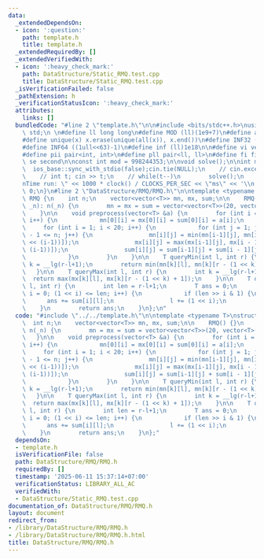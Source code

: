 ```yaml
---
data:
  _extendedDependsOn:
  - icon: ':question:'
    path: template.h
    title: template.h
  _extendedRequiredBy: []
  _extendedVerifiedWith:
  - icon: ':heavy_check_mark:'
    path: DataStructure/Static_RMQ.test.cpp
    title: DataStructure/Static_RMQ.test.cpp
  _isVerificationFailed: false
  _pathExtension: h
  _verificationStatusIcon: ':heavy_check_mark:'
  attributes:
    links: []
  bundledCode: "#line 2 \"template.h\"\n\n#include <bits/stdc++.h>\nusing namespace\
    \ std;\n \n#define ll long long\n#define MOD (ll)(1e9+7)\n#define all(x) (x).begin(),(x).end()\n\
    #define unique(x) x.erase(unique(all(x)), x.end())\n#define INF32 ((1ull<<31)-1)\n\
    #define INF64 ((1ull<<63)-1)\n#define inf (ll)1e18\n\n#define vi vector<int>\n\
    #define pii pair<int, int>\n#define pll pair<ll, ll>\n#define fi first\n#define\
    \ se second\n\nconst int mod = 998244353;\n\nvoid solve();\n\nint main(){\n  \
    \  ios_base::sync_with_stdio(false);cin.tie(NULL);\n    // cin.exceptions(cin.failbit);\n\
    \    // int t; cin >> t;\n    // while(t--)\n        solve();\n    cerr << \"\\\
    nTime run: \" << 1000 * clock() / CLOCKS_PER_SEC << \"ms\" << '\\n';\n    return\
    \ 0;\n}\n#line 2 \"DataStructure/RMQ/RMQ.h\"\n\ntemplate <typename T>\nstruct\
    \ RMQ {\n    int n;\n    vector<vector<T>> mn, mx, sum;\n\n    RMQ() {}\n    RMQ(int\
    \ _n): n(_n) {\n        mn = mx = sum = vector<vector<T>>(20, vector<T>(_n+1));\n\
    \    }\n\n    void preprocess(vector<T> &a) {\n        for (int i = 1; i <= n;\
    \ i++) {\n            mn[0][i] = mx[0][i] = sum[0][i] = a[i];\n        }\n   \
    \     for (int i = 1; i < 20; i++) {\n            for (int j = 1; j + (1 << i)\
    \ - 1 <= n; j++) {\n                mn[i][j] = min(mn[i-1][j], mn[i - 1][j + (1\
    \ << (i-1))]);\n                mx[i][j] = max(mx[i-1][j], mx[i - 1][j + (1 <<\
    \ (i-1))]);\n                sum[i][j] = sum[i-1][j] + sum[i - 1][j + (1 << (i-1))];\n\
    \            }\n        }\n    }\n\n    T queryMin(int l, int r) {\n        int\
    \ k = __lg(r-l+1);\n        return min(mn[k][l], mn[k][r - (1 << k) + 1]);\n \
    \   }\n\n    T queryMax(int l, int r) {\n        int k = __lg(r-l+1);\n      \
    \  return max(mx[k][l], mx[k][r - (1 << k) + 1]);\n    }\n\n    T querySum(int\
    \ l, int r) {\n        int len = r-l+1;\n        T ans = 0;\n        for (int\
    \ i = 0; (1 << i) <= len; i++) {\n            if (len >> i & 1) {\n          \
    \      ans += sum[i][l];\n                l += (1 << i);\n            }\n    \
    \    }\n        return ans;\n    }\n};\n"
  code: "#include \"../../template.h\"\n\ntemplate <typename T>\nstruct RMQ {\n  \
    \  int n;\n    vector<vector<T>> mn, mx, sum;\n\n    RMQ() {}\n    RMQ(int _n):\
    \ n(_n) {\n        mn = mx = sum = vector<vector<T>>(20, vector<T>(_n+1));\n \
    \   }\n\n    void preprocess(vector<T> &a) {\n        for (int i = 1; i <= n;\
    \ i++) {\n            mn[0][i] = mx[0][i] = sum[0][i] = a[i];\n        }\n   \
    \     for (int i = 1; i < 20; i++) {\n            for (int j = 1; j + (1 << i)\
    \ - 1 <= n; j++) {\n                mn[i][j] = min(mn[i-1][j], mn[i - 1][j + (1\
    \ << (i-1))]);\n                mx[i][j] = max(mx[i-1][j], mx[i - 1][j + (1 <<\
    \ (i-1))]);\n                sum[i][j] = sum[i-1][j] + sum[i - 1][j + (1 << (i-1))];\n\
    \            }\n        }\n    }\n\n    T queryMin(int l, int r) {\n        int\
    \ k = __lg(r-l+1);\n        return min(mn[k][l], mn[k][r - (1 << k) + 1]);\n \
    \   }\n\n    T queryMax(int l, int r) {\n        int k = __lg(r-l+1);\n      \
    \  return max(mx[k][l], mx[k][r - (1 << k) + 1]);\n    }\n\n    T querySum(int\
    \ l, int r) {\n        int len = r-l+1;\n        T ans = 0;\n        for (int\
    \ i = 0; (1 << i) <= len; i++) {\n            if (len >> i & 1) {\n          \
    \      ans += sum[i][l];\n                l += (1 << i);\n            }\n    \
    \    }\n        return ans;\n    }\n};"
  dependsOn:
  - template.h
  isVerificationFile: false
  path: DataStructure/RMQ/RMQ.h
  requiredBy: []
  timestamp: '2025-06-11 15:37:14+07:00'
  verificationStatus: LIBRARY_ALL_AC
  verifiedWith:
  - DataStructure/Static_RMQ.test.cpp
documentation_of: DataStructure/RMQ/RMQ.h
layout: document
redirect_from:
- /library/DataStructure/RMQ/RMQ.h
- /library/DataStructure/RMQ/RMQ.h.html
title: DataStructure/RMQ/RMQ.h
---
```

